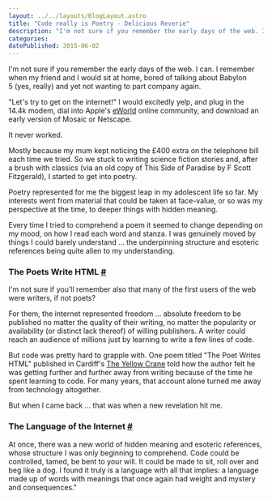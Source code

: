 ```yaml
---
layout: ../../layouts/BlogLayout.astro
title: "Code really is Poetry - Delicious Reverie"
description: "I'm not sure if you remember the early days of the web. I can. I remember when my friend and I would sit at home, bored of talking about Babylon 5 (yes, really) and yet not wanting to part company again."
categories:
datePublished: 2015-06-02
---
```

I'm not sure if you remember the early days of the web. I can. I remember when my friend and I would sit at home, bored of talking about Babylon 5 (yes, really) and yet not wanting to part company again.

"Let's try to get on the internet!" I would excitedly yelp, and plug in the 14.4k modem, dial into Apple's [eWorld](https://en.wikipedia.org/wiki/EWorld) online community, and download an early version of Mosaic or Netscape.

It never worked.

Mostly because my mum kept noticing the £400 extra on the telephone bill each time we tried. So we stuck to writing science fiction stories and, after a brush with classics (via an old copy of This Side of Paradise by F Scott Fitzgerald), I started to get into poetry.

Poetry represented for me the biggest leap in my adolescent life so far. My interests went from material that could be taken at face-value, or so was my perspective at the time, to deeper things with hidden meaning.

Every time I tried to comprehend a poem it seemed to change depending on my mood, on how I read each word and stanza. I was genuinely moved by things I could barely understand ... the underpinning structure and esoteric references being quite alien to my understanding.

### The Poets Write HTML [#](https://deliciousreverie.co.uk/posts/code-is-poetry/#the-poets-write-html)

I'm not sure if you'll remember also that many of the first users of the web were writers, if not poets?

For them, the internet represented freedom ... absolute freedom to be published no matter the quality of their writing, no matter the popularity or availability (or distinct lack thereof) of willing publishers. A writer could reach an audience of millions just by learning to write a few lines of code.

But code was pretty hard to grapple with. One poem titled "The Poet Writes HTML" published in Cardiff's [The Yellow Crane](https://www.poetrymagazines.org.uk/magazine/index.asp?id=72) told how the author felt he was getting further and further away from writing because of the time he spent learning to code. For many years, that account alone turned me away from technology altogether.

But when I came back ... that was when a new revelation hit me.

### The Language of the Internet [#](https://deliciousreverie.co.uk/posts/code-is-poetry/#the-language-of-the-internet)

At once, there was a new world of hidden meaning and esoteric references, whose structure I was only beginning to comprehend. Code could be controlled, tamed, be bent to your will. It could be made to sit, roll over and beg like a dog. I found it truly is a language with all that implies: a language made up of words with meanings that once again had weight and mystery and consequences."